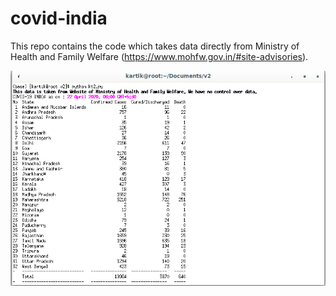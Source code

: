 # covid-india
This repo contains the code which takes data directly from  Ministry of Health and Family Welfare (https://www.mohfw.gov.in/#site-advisories).

<p align="center">
  <img align=middle src="https://github.com/Mrkartik/covid-india/blob/master/op.png" alt="Output">
</p>
